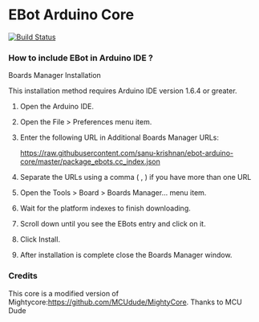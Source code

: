 # EBot Arduino Core
[![Build Status](https://travis-ci.org/sanu-krishnan/ebot-arduino-core.svg?branch=master)](https://travis-ci.org/sanu-krishnan/ebot-arduino-core)

### How to include EBot in Arduino IDE ? 
Boards Manager Installation

This installation method requires Arduino IDE version 1.6.4 or greater.

1. Open the Arduino IDE.
2. Open the File > Preferences menu item.
3. Enter the following URL in Additional Boards Manager URLs:

    https://raw.githubusercontent.com/sanu-krishnan/ebot-arduino-core/master/package_ebots.cc_index.json

4. Separate the URLs using a comma ( , ) if you have more than one URL
5. Open the Tools > Board > Boards Manager... menu item.
6. Wait for the platform indexes to finish downloading.
7. Scroll down until you see the EBots entry and click on it.
8. Click Install.
9. After installation is complete close the Boards Manager window.


### Credits
This core is a modified version of Mightycore:https://github.com/MCUdude/MightyCore. Thanks to MCU Dude
